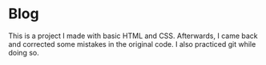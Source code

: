 # Blog
This is a project I made with basic HTML and CSS.
Afterwards, I came back and corrected some mistakes in the original code.
I also practiced git while doing so.
